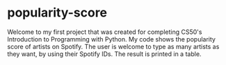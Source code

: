 # popularity-score
Welcome to my first project that was created for completing CS50's Introduction to Programming with Python. My code shows the popularity score of artists on Spotify. The user is welcome to type as many artists as they want, by using their Spotify IDs. The result is printed in a table.
